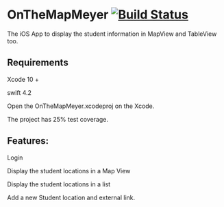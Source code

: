# OnTheMapMeyer [![Build Status](https://travis-ci.org/guumeyer/OnTheMapMeyer.svg?branch=master)](https://travis-ci.org/guumeyer/OnTheMapMeyer)
The iOS App to display the student information in MapView and TableView too.

## Requirements
Xcode 10 + 

swift 4.2 

Open the OnTheMapMeyer.xcodeproj on the Xcode.

The project has 25% test coverage.

## Features:
Login

Display the student locations in a Map View

Display the student locations in a list

Add a new Student location and external link.
